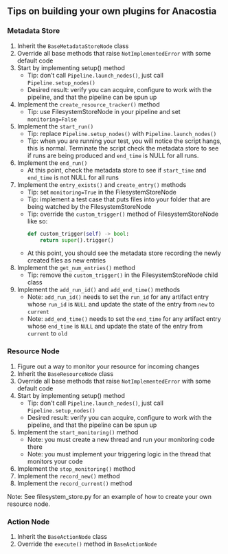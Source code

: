 ## Tips on building your own plugins for Anacostia

### Metadata Store
1. Inherit the ```BaseMetadataStoreNode``` class 
2. Override all base methods that raise ```NotImplementedError``` with some default code
3. Start by implementing setup() method
    - Tip: don’t call ```Pipeline.launch_nodes()```, just call ```Pipeline.setup_nodes()```
    - Desired result: verify you can acquire, configure to work with the pipeline, and that the pipeline can be spun up
4. Implement the ```create_resource_tracker()``` method
    - Tip: use FilesystemStoreNode in your pipeline and set `monitoring=False`
5. Implement the ```start_run()```
    - Tip: replace ```Pipeline.setup_nodes()``` with ```Pipeline.launch_nodes()```
    - Tip: when you are running your test, you will notice the script hangs, this is normal. Terminate the script check the metadata store to see if runs are being produced and `end_time` is NULL for all runs. 
7. Implement the ```end_run()```
    - At this point, check the metadata store to see if `start_time` and `end_time` is not NULL for all runs
8. Implement the `entry_exists()` and `create_entry()` methods
    - Tip: set `monitoring=True` in the FilesystemStoreNode
    - Tip: implement a test case that puts files into your folder that are being watched by the FilesystemStoreNode
    - Tip: override the `custom_trigger()` method of FilesystemStoreNode like so:
      ```python
      def custom_trigger(self) -> bool:
          return super().trigger()
      ```
    - At this point, you should see the metadata store recording the newly created files as new entries
9. Implement the `get_num_entries()` method
    - Tip: remove the `custom_trigger()` in the FilesystemStoreNode child class
10. Implement the ```add_run_id()``` and ```add_end_time()``` methods
    - Note: `add_run_id()` needs to set the `run_id` for any artifact entry whose `run_id` is `NULL` and update the state of the entry from `new` to `current`
    - Note: `add_end_time()` needs to set the `end_time` for any artifact entry whose `end_time` is `NULL` and update the state of the entry from `current` to `old`
  
### Resource Node
1. Figure out a way to monitor your resource for incoming changes
2. Inherit the ```BaseResourceNode``` class 
3. Override all base methods that raise ```NotImplementedError``` with some default code
4. Start by implementing setup() method
    - Tip: don’t call ```Pipeline.launch_nodes()```, just call ```Pipeline.setup_nodes()```
    - Desired result: verify you can acquire, configure to work with the pipeline, and that the pipeline can be spun up
5. Implement the ```start_monitoring()``` method
    - Note: you must create a new thread and run your monitoring code there
    - Note: you must implement your triggering logic in the thread that monitors your code 
6. Implement the ```stop_monitoring()``` method
7. Implement the ```record_new()``` method
8. Implement the ```record_current()``` method

Note: See filesystem_store.py for an example of how to create your own resource node.

### Action Node
1. Inherit the ```BaseActionNode``` class 
2. Override the ```execute()``` method in ```BaseActionNode```
